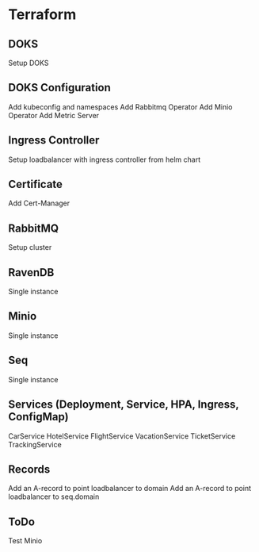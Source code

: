 # Terraform

## DOKS
Setup DOKS

## DOKS Configuration
Add kubeconfig and namespaces
Add Rabbitmq Operator
Add Minio Operator
Add Metric Server

## Ingress Controller
Setup loadbalancer with ingress controller from helm chart

## Certificate
Add Cert-Manager

## RabbitMQ
Setup cluster

## RavenDB
Single instance

## Minio
Single instance

## Seq
Single instance

## Services (Deployment, Service, HPA, Ingress, ConfigMap)
CarService
HotelService
FlightService
VacationService
TicketService
TrackingService

## Records
Add an A-record to point loadbalancer to domain
Add an A-record to point loadbalancer to seq.domain

## ToDo
Test Minio
